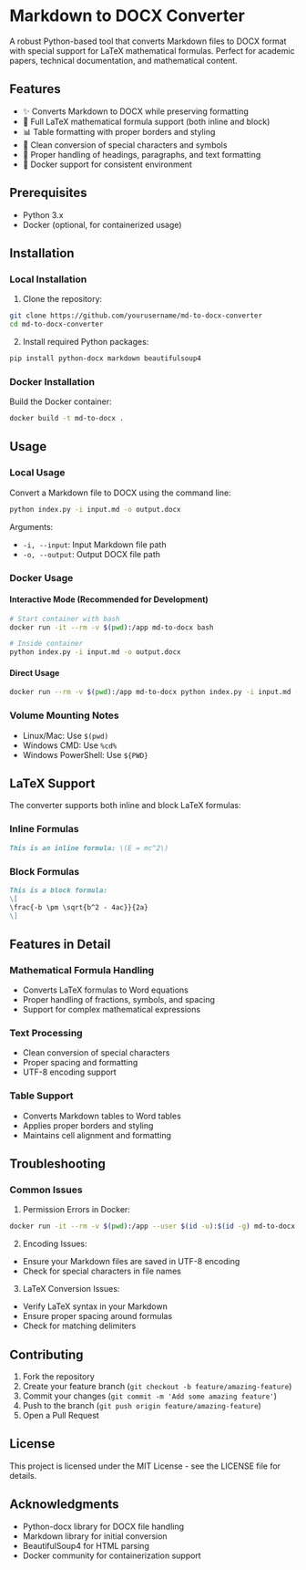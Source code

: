 # Markdown to DOCX Converter

A robust Python-based tool that converts Markdown files to DOCX format with special support for LaTeX mathematical formulas. Perfect for academic papers, technical documentation, and mathematical content.

## Features

- ✨ Converts Markdown to DOCX while preserving formatting
- 🔢 Full LaTeX mathematical formula support (both inline and block)
- 📊 Table formatting with proper borders and styling
- 🔄 Clean conversion of special characters and symbols
- 📝 Proper handling of headings, paragraphs, and text formatting
- 🐳 Docker support for consistent environment

## Prerequisites

- Python 3.x
- Docker (optional, for containerized usage)

## Installation

### Local Installation

1. Clone the repository:
```bash
git clone https://github.com/yourusername/md-to-docx-converter
cd md-to-docx-converter
```

2. Install required Python packages:
```bash
pip install python-docx markdown beautifulsoup4
```

### Docker Installation

Build the Docker container:
```bash
docker build -t md-to-docx .
```

## Usage

### Local Usage

Convert a Markdown file to DOCX using the command line:

```bash
python index.py -i input.md -o output.docx
```

Arguments:
- `-i, --input`: Input Markdown file path
- `-o, --output`: Output DOCX file path

### Docker Usage

#### Interactive Mode (Recommended for Development)
```bash
# Start container with bash
docker run -it --rm -v $(pwd):/app md-to-docx bash

# Inside container
python index.py -i input.md -o output.docx
```

#### Direct Usage
```bash
docker run --rm -v $(pwd):/app md-to-docx python index.py -i input.md -o output.docx
```

### Volume Mounting Notes

- Linux/Mac: Use `$(pwd)`
- Windows CMD: Use `%cd%`
- Windows PowerShell: Use `${PWD}`

## LaTeX Support

The converter supports both inline and block LaTeX formulas:

### Inline Formulas
```markdown
This is an inline formula: \(E = mc^2\)
```

### Block Formulas
```markdown
This is a block formula:
\[
\frac{-b \pm \sqrt{b^2 - 4ac}}{2a}
\]
```

## Features in Detail

### Mathematical Formula Handling
- Converts LaTeX formulas to Word equations
- Proper handling of fractions, symbols, and spacing
- Support for complex mathematical expressions

### Text Processing
- Clean conversion of special characters
- Proper spacing and formatting
- UTF-8 encoding support

### Table Support
- Converts Markdown tables to Word tables
- Applies proper borders and styling
- Maintains cell alignment and formatting

## Troubleshooting

### Common Issues

1. Permission Errors in Docker:
```bash
docker run -it --rm -v $(pwd):/app --user $(id -u):$(id -g) md-to-docx bash
```

2. Encoding Issues:
- Ensure your Markdown files are saved in UTF-8 encoding
- Check for special characters in file names

3. LaTeX Conversion Issues:
- Verify LaTeX syntax in your Markdown
- Ensure proper spacing around formulas
- Check for matching delimiters

## Contributing

1. Fork the repository
2. Create your feature branch (`git checkout -b feature/amazing-feature`)
3. Commit your changes (`git commit -m 'Add some amazing feature'`)
4. Push to the branch (`git push origin feature/amazing-feature`)
5. Open a Pull Request

## License

This project is licensed under the MIT License - see the LICENSE file for details.

## Acknowledgments

- Python-docx library for DOCX file handling
- Markdown library for initial conversion
- BeautifulSoup4 for HTML parsing
- Docker community for containerization support
